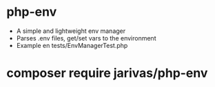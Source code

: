 # php-env

- A simple and lightweight env manager
- Parses .env files, get/set vars to the environment
- Example en tests/EnvManagerTest.php

# composer require jarivas/php-env